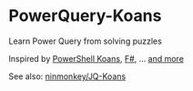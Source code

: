 # PowerQuery-Koans
Learn Power Query from solving puzzles

Inspired by [PowerShell Koans](https://github.com/vexx32/PSKoans), [F#](https://github.com/ChrisMarinos/FSharpKoans), ... [and more](https://github.com/search?q=Koans)

See also: [ninmonkey/JQ-Koans](https://github.com/ninmonkey/JQ-Koans)
